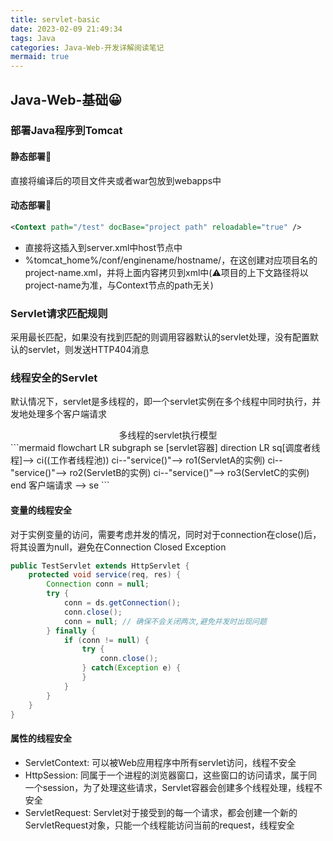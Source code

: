 ```yaml
---
title: servlet-basic
date: 2023-02-09 21:49:34
tags: Java
categories: Java-Web-开发详解阅读笔记
mermaid: true
---
```


## Java-Web-基础😀

### 部署Java程序到Tomcat

#### 静态部署🎈

直接将编译后的项目文件夹或者war包放到webapps中

#### 动态部署🎈

```xml
<Context path="/test" docBase="project path" reloadable="true" />
```

- 直接将这插入到server.xml中host节点中
- %tomcat_home%/conf/enginename/hostname/，在这创建对应项目名的project-name.xml，并将上面内容拷贝到xml中(⚠️项目的上下文路径将以project-name为准，与Context节点的path无关)

### Servlet请求匹配规则

采用最长匹配，如果没有找到匹配的则调用容器默认的servlet处理，没有配置默认的servlet，则发送HTTP404消息

### 线程安全的Servlet

默认情况下，servlet是多线程的，即一个servlet实例在多个线程中同时执行，并发地处理多个客户端请求

<center>多线程的servlet执行模型</center>
```mermaid
flowchart LR
    subgraph se [servlet容器]
        direction LR
        sq[调度者线程]--> ci((工作者线程池))
        ci--"service()"--> ro1(ServletA的实例)
        ci--"service()"--> ro2(ServletB的实例)
        ci--"service()"--> ro3(ServletC的实例)
    end
    客户端请求 --> se
```

#### 变量的线程安全

对于实例变量的访问，需要考虑并发的情况，同时对于connection在close()后，将其设置为null，避免在Connection Closed Exception

```java
public TestServlet extends HttpServlet {
    protected void service(req, res) {
        Connection conn = null;
        try {
            conn = ds.getConnection();
            conn.close();
            conn = null; // 确保不会关闭两次,避免并发时出现问题
        } finally {
            if (conn != null) {
                try {
                    conn.close();
                } catch(Exception e) {
                }
            }
        }
    }
}

```

#### 属性的线程安全

- ServletContext: 可以被Web应用程序中所有servlet访问，线程不安全
- HttpSession: 同属于一个进程的浏览器窗口，这些窗口的访问请求，属于同一个session，为了处理这些请求，Servlet容器会创建多个线程处理，线程不安全
- ServletRequest: Servlet对于接受到的每一个请求，都会创建一个新的ServletRequest对象，只能一个线程能访问当前的request，线程安全
